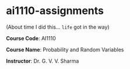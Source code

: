 # ai1110-assignments
(About time I did this... `life` got in the way)

**Course Code**: AI1110

**Course Name**: Probability and Random Variables

**Instructor**: Dr. G. V. V. Sharma
